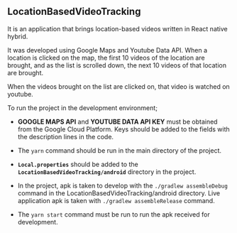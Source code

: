 ## LocationBasedVideoTracking

It is an application that brings location-based videos written in React native hybrid.

It was developed using Google Maps and Youtube Data API.
When a location is clicked on the map, the first 10 videos of the location are brought, and as the list is scrolled down, the next 10 videos of that location are brought.

When the videos brought on the list are clicked on, that video is watched on youtube.

To run the project in the development environment;

- **GOOGLE MAPS API** and **YOUTUBE DATA API KEY** must be obtained from the Google Cloud Platform. Keys should be added to the fields with the description lines in the code.

- The `yarn` command should be run in the main directory of the project.

- **`Local.properties`** should be added to the **`LocationBasedVideoTracking/android`** directory in the project.

- In the project, apk is taken to develop with the `./gradlew assembleDebug` command in the LocationBasedVideoTracking/android directory. Live application apk is taken with `./gradlew assembleRelease` command.

- The `yarn start` command must be run to run the apk received for development.
